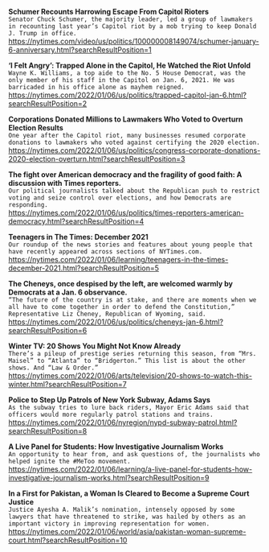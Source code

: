 **Schumer Recounts Harrowing Escape From Capitol Rioters**\
`Senator Chuck Schumer, the majority leader, led a group of lawmakers in recounting last year’s Capitol riot by a mob trying to keep Donald J. Trump in office.`\
https://nytimes.com/video/us/politics/100000008149074/schumer-january-6-anniversary.html?searchResultPosition=1

**‘I Felt Angry’: Trapped Alone in the Capitol, He Watched the Riot Unfold**\
`Wayne K. Williams, a top aide to the No. 5 House Democrat, was the only member of his staff in the Capitol on Jan. 6, 2021. He was barricaded in his office alone as mayhem reigned.`\
https://nytimes.com/2022/01/06/us/politics/trapped-capitol-jan-6.html?searchResultPosition=2

**Corporations Donated Millions to Lawmakers Who Voted to Overturn Election Results**\
`One year after the Capitol riot, many businesses resumed corporate donations to lawmakers who voted against certifying the 2020 election.`\
https://nytimes.com/2022/01/06/us/politics/congress-corporate-donations-2020-election-overturn.html?searchResultPosition=3

**The fight over American democracy and the fragility of good faith: A discussion with Times reporters.**\
`Our political journalists talked about the Republican push to restrict voting and seize control over elections, and how Democrats are responding.`\
https://nytimes.com/2022/01/06/us/politics/times-reporters-american-democracy.html?searchResultPosition=4

**Teenagers in The Times: December 2021**\
`Our roundup of the news stories and features about young people that have recently appeared across sections of NYTimes.com.`\
https://nytimes.com/2022/01/06/learning/teenagers-in-the-times-december-2021.html?searchResultPosition=5

**The Cheneys, once despised by the left, are welcomed warmly by Democrats at a Jan. 6 observance.**\
`“The future of the country is at stake, and there are moments when we all have to come together in order to defend the Constitution,” Representative Liz Cheney, Republican of Wyoming, said.`\
https://nytimes.com/2022/01/06/us/politics/cheneys-jan-6.html?searchResultPosition=6

**Winter TV: 20 Shows You Might Not Know Already**\
`There’s a pileup of prestige series returning this season, from “Mrs. Maisel” to “Atlanta” to “Bridgerton.” This list is about the other shows. And “Law & Order.”`\
https://nytimes.com/2022/01/06/arts/television/20-shows-to-watch-this-winter.html?searchResultPosition=7

**Police to Step Up Patrols of New York Subway, Adams Says**\
`As the subway tries to lure back riders, Mayor Eric Adams said that officers would more regularly patrol stations and trains.`\
https://nytimes.com/2022/01/06/nyregion/nypd-subway-patrol.html?searchResultPosition=8

**A Live Panel for Students: How Investigative Journalism Works**\
`An opportunity to hear from, and ask questions of, the journalists who helped ignite the #MeToo movement.`\
https://nytimes.com/2022/01/06/learning/a-live-panel-for-students-how-investigative-journalism-works.html?searchResultPosition=9

**In a First for Pakistan, a Woman Is Cleared to Become a Supreme Court Justice**\
`Justice Ayesha A. Malik’s nomination, intensely opposed by some lawyers that have threatened to strike, was hailed by others as an important victory in improving representation for women.`\
https://nytimes.com/2022/01/06/world/asia/pakistan-woman-supreme-court.html?searchResultPosition=10

